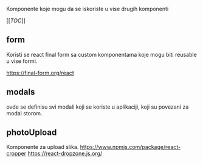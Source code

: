 Komponente koje mogu da se iskoriste u vise drugih komponenti

[[_TOC_]]


## form

Koristi se react final form sa custom komponentama koje mogu biti reusable u vise formi.

https://final-form.org/react

## modals
ovde se definisu svi modali koji se koriste u aplikaciji, koji su povezani za modal storom.

## photoUpload
Komponente za upload slika.
https://www.npmjs.com/package/react-cropper
https://react-dropzone.js.org/


